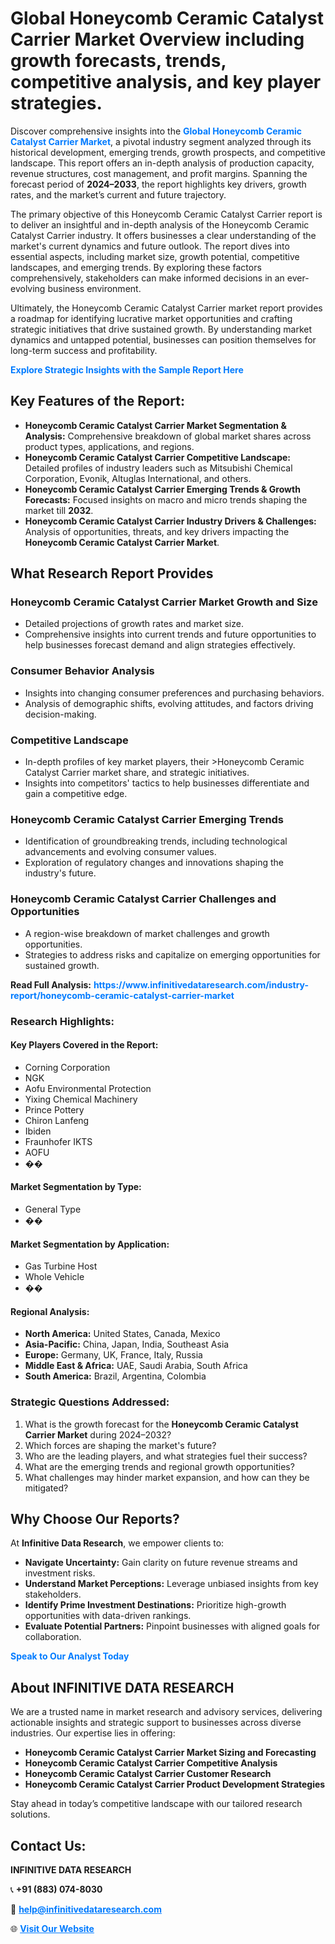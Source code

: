 <h1>Global Honeycomb Ceramic Catalyst Carrier Market Overview including growth forecasts, trends, competitive analysis, and key player strategies.</h1>
<p>
Discover comprehensive insights into the 
<a href="https://www.infinitivedataresearch.com/industry-report/honeycomb-ceramic-catalyst-carrier-market" rel="dofollow" style="color: #007BFF; text-decoration: none;"><strong>Global Honeycomb Ceramic Catalyst Carrier Market</strong></a>, a pivotal industry segment analyzed through its historical development, emerging trends, growth prospects, and competitive landscape. This report offers an in-depth analysis of production capacity, revenue structures, cost management, and profit margins. Spanning the forecast period of <strong>2024–2033</strong>, the report highlights key drivers, growth rates, and the market’s current and future trajectory.
</p>
<p>
The primary objective of this Honeycomb Ceramic Catalyst Carrier report is to deliver an insightful and in-depth analysis of the Honeycomb Ceramic Catalyst Carrier industry. It offers businesses a clear understanding of the market's current dynamics and future outlook. The report dives into essential aspects, including market size, growth potential, competitive landscapes, and emerging trends. By exploring these factors comprehensively, stakeholders can make informed decisions in an ever-evolving business environment.
</p>
<p>
Ultimately, the Honeycomb Ceramic Catalyst Carrier market report provides a roadmap for identifying lucrative market opportunities and crafting strategic initiatives that drive sustained growth. By understanding market dynamics and untapped potential, businesses can position themselves for long-term success and profitability.
</p>
<p>
<a href="https://www.infinitivedataresearch.com/request-sample/reportId=108170" style="color: #007BFF; text-decoration: none;"><strong>Explore Strategic Insights with the Sample Report Here</strong></a>
</p>

<h2>Key Features of the Report:</h2>
<ul>
<li><strong>Honeycomb Ceramic Catalyst Carrier Market Segmentation & Analysis:</strong> Comprehensive breakdown of global market shares across product types, applications, and regions.</li>
<li><strong>Honeycomb Ceramic Catalyst Carrier Competitive Landscape:</strong> Detailed profiles of industry leaders such as Mitsubishi Chemical Corporation, Evonik, Altuglas International, and others.</li>
<li><strong>Honeycomb Ceramic Catalyst Carrier Emerging Trends & Growth Forecasts:</strong> Focused insights on macro and micro trends shaping the market till <strong>2032</strong>.</li>
<li><strong>Honeycomb Ceramic Catalyst Carrier Industry Drivers & Challenges:</strong> Analysis of opportunities, threats, and key drivers impacting the <strong>Honeycomb Ceramic Catalyst Carrier Market</strong>.</li>
</ul>

<h2>What Research Report Provides</h2>
<h3>Honeycomb Ceramic Catalyst Carrier Market Growth and Size</h3>
<ul>
<li>Detailed projections of growth rates and market size.</li>
<li>Comprehensive insights into current trends and future opportunities to help businesses forecast demand and align strategies effectively.</li>
</ul>

<h3>Consumer Behavior Analysis</h3>
<ul>
<li>Insights into changing consumer preferences and purchasing behaviors.</li>
<li>Analysis of demographic shifts, evolving attitudes, and factors driving decision-making.</li>
</ul>

<h3>Competitive Landscape</h3>
<ul>
<li>In-depth profiles of key market players, their >Honeycomb Ceramic Catalyst Carrier market share, and strategic initiatives.</li>
<li>Insights into competitors' tactics to help businesses differentiate and gain a competitive edge.</li>
</ul>

<h3>Honeycomb Ceramic Catalyst Carrier Emerging Trends</h3>
<ul>
<li>Identification of groundbreaking trends, including technological advancements and evolving consumer values.</li>
<li>Exploration of regulatory changes and innovations shaping the industry's future.</li>
</ul>

<h3>Honeycomb Ceramic Catalyst Carrier Challenges and Opportunities</h3>
<ul>
<li>A region-wise breakdown of market challenges and growth opportunities.</li>
<li>Strategies to address risks and capitalize on emerging opportunities for sustained growth.</li>
</ul>
<p><strong>Read Full Analysis:</strong> <a href="https://www.infinitivedataresearch.com/industry-report/honeycomb-ceramic-catalyst-carrier-market" rel="dofollow" style="color: #007BFF; text-decoration: none;"><strong>https://www.infinitivedataresearch.com/industry-report/honeycomb-ceramic-catalyst-carrier-market</strong></a></p>
<h3>Research Highlights:</h3>
<h4>Key Players Covered in the Report:</h4>
<ul><li>Corning Corporation</li><li>NGK</li><li>Aofu Environmental Protection</li><li>Yixing Chemical Machinery</li><li>Prince Pottery</li><li>Chiron Lanfeng</li><li>Ibiden</li><li>Fraunhofer IKTS</li><li>AOFU</li><li>��</li></ul>
<h4>Market Segmentation by Type:</h4>
<ul><li>General Type</li><li>��</li></ul>
<h4>Market Segmentation by Application:</h4>
<ul><li>Gas Turbine Host</li><li>Whole Vehicle</li><li>��</li></ul>

<h4>Regional Analysis:</h4>
<ul>
<li><strong>North America:</strong> United States, Canada, Mexico</li>
<li><strong>Asia-Pacific:</strong> China, Japan, India, Southeast Asia</li>
<li><strong>Europe:</strong> Germany, UK, France, Italy, Russia</li>
<li><strong>Middle East & Africa:</strong> UAE, Saudi Arabia, South Africa</li>
<li><strong>South America:</strong> Brazil, Argentina, Colombia</li>
</ul>

<h3>Strategic Questions Addressed:</h3>
<ol>
<li>What is the growth forecast for the <strong>Honeycomb Ceramic Catalyst Carrier Market</strong> during 2024–2032?</li>
<li>Which forces are shaping the market's future?</li>
<li>Who are the leading players, and what strategies fuel their success?</li>
<li>What are the emerging trends and regional growth opportunities?</li>
<li>What challenges may hinder market expansion, and how can they be mitigated?</li>
</ol>

<h2>Why Choose Our Reports?</h2>
<p>At <strong>Infinitive Data Research</strong>, we empower clients to:</p>
<ul>
<li><strong>Navigate Uncertainty:</strong> Gain clarity on future revenue streams and investment risks.</li>
<li><strong>Understand Market Perceptions:</strong> Leverage unbiased insights from key stakeholders.</li>
<li><strong>Identify Prime Investment Destinations:</strong> Prioritize high-growth opportunities with data-driven rankings.</li>
<li><strong>Evaluate Potential Partners:</strong> Pinpoint businesses with aligned goals for collaboration.</li>
</ul>
<p><a href="https://www.infinitivedataresearch.com/industry-report/honeycomb-ceramic-catalyst-carrier-market" rel="dofollow" style="color: #007BFF; text-decoration: none;"><strong>Speak to Our Analyst Today</strong></a></p>

<h2>About INFINITIVE DATA RESEARCH</h2>
<p>We are a trusted name in market research and advisory services, delivering actionable insights and strategic support to businesses across diverse industries. Our expertise lies in offering:</p>
<ul>
<li><strong>Honeycomb Ceramic Catalyst Carrier Market Sizing and Forecasting</strong></li>
<li><strong>Honeycomb Ceramic Catalyst Carrier Competitive Analysis</strong></li>
<li><strong>Honeycomb Ceramic Catalyst Carrier Customer Research</strong></li>
<li><strong>Honeycomb Ceramic Catalyst Carrier Product Development Strategies</strong></li>
</ul>
<p>Stay ahead in today’s competitive landscape with our tailored research solutions.</p>

<h2>Contact Us:</h2>
<p><strong>INFINITIVE DATA RESEARCH</strong></p>
<p>📞 <strong>+91 (883) 074-8030</strong></p>
<p>📧 <strong><a href="mailto:help@infinitivedataresearch.com" style="color: #007BFF;">help@infinitivedataresearch.com</a></strong></p>
<p>🌐 <strong><a href="https://www.infinitivedataresearch.com" rel="dofollow" style="color: #007BFF;">Visit Our Website</a></strong></p>